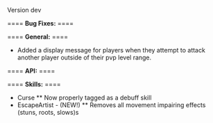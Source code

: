 Version dev

==== **Bug Fixes:** ====


==== **General:** ====

* Added a display message for players when they attempt to attack another player outside of their pvp level range.

==== **API:** ====


==== **Skills:** ====

* Curse
** Now properly tagged as a debuff skill
* EscapeArtist - (NEW!)
** Removes all movement impairing effects (stuns, roots, slows)s